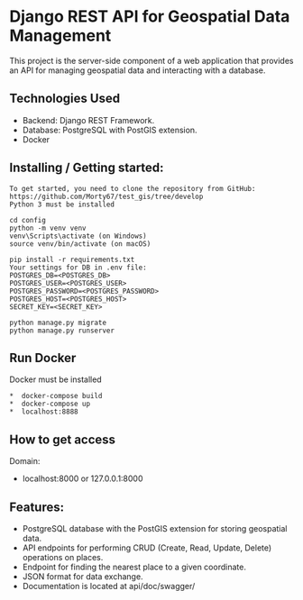 # Django REST API for Geospatial Data Management
This project is the server-side component of a web application that provides an API for managing geospatial data and interacting with a database.

## Technologies Used

*  Backend: Django REST Framework.
*  Database: PostgreSQL with PostGIS extension.
*  Docker


## Installing / Getting started:
```shell
To get started, you need to clone the repository from GitHub: https://github.com/Morty67/test_gis/tree/develop
Python 3 must be installed

cd config
python -m venv venv
venv\Scripts\activate (on Windows)
source venv/bin/activate (on macOS)

pip install -r requirements.txt
Your settings for DB in .env file:
POSTGRES_DB=<POSTGRES_DB>
POSTGRES_USER=<POSTGRES_USER>
POSTGRES_PASSWORD=<POSTGRES_PASSWORD>
POSTGRES_HOST=<POSTGRES_HOST>
SECRET_KEY=<SECRET_KEY>

python manage.py migrate
python manage.py runserver
```

## Run Docker
Docker must be installed 
```shell
*  docker-compose build
*  docker-compose up
*  localhost:8888
```

## How to get access

Domain:
*  localhost:8000 or 127.0.0.1:8000

## Features:
*  PostgreSQL database with the PostGIS extension for storing geospatial data.
*  API endpoints for performing CRUD (Create, Read, Update, Delete) operations on places.
*  Endpoint for finding the nearest place to a given coordinate.
*  JSON format for data exchange.
*  Documentation is located at api/doc/swagger/
